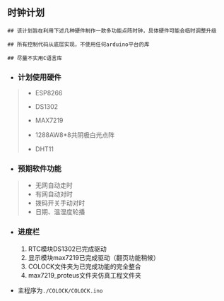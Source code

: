 ## 时钟计划



```## 该计划旨在利用下述几种硬件制作一款多功能点阵时钟，具体硬件可能会临时调整升级```

```## 所有控制代码从底层实现，不使用任何arduino平台的库```

```## 尽量不实用C语言库 ```



+   ### 计划使用硬件

>   +   ESP8266   
>
>   +   DS1302   
>   +   MAX7219   
>   +   1288AW8*8共阴极白光点阵   
>   +   DHT11   

+   ### 预期软件功能

>   +   无网自动走时
>   +   有网自动对时
>   +   拨码开关手动对时
>   +   日期、温湿度轮播



+   ### 进度栏

    1.  RTC模块DS1302已完成驱动
    2.  显示模块max7219已完成驱动（翻页功能稍候）
    3.  COLOCK文件夹为已完成功能的完全整合
    4.  max7219_proteus文件夹仿真工程文件夹



+   主程序为`./COLOCK/COLOCK.ino`